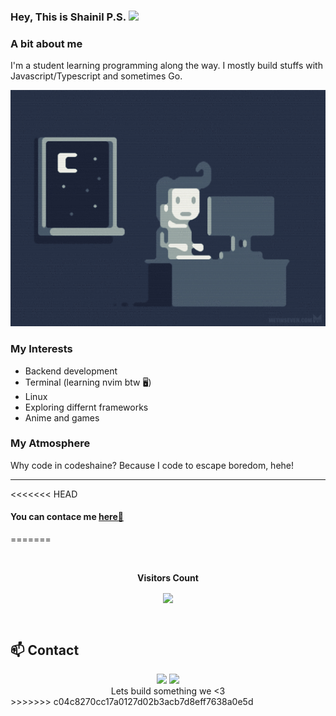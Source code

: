 ### Hey, This is Shainil P.S. <img src="https://media.giphy.com/media/hvRJCLFzcasrR4ia7z/giphy.gif" width="30px">

### A bit about me

<p>I'm a student learning programming along the way. I mostly build stuffs with Javascript/Typescript and sometimes Go.

<p align="center">
  <img style="width:50vh" src="./coding.gif" alt="Programmer Gif">
</p>

### My Interests

- Backend development
- Terminal (learning nvim btw 🖥️)
- Linux
- Exploring differnt frameworks
- Anime and games

### My Atmosphere

Why code in codeshaine? Because I code to escape boredom, hehe!

<hr>

<<<<<<< HEAD
#### You can contace me <a href="https://codeshaine.github.io/codeshaine.socials/" target="_blank">here📨</a>
=======
<div align="center">
<br><p align="centre"><b>Visitors Count</b></p>  
<p align="center"><img align="center" src="https://profile-counter.glitch.me/{Ayushparikh-code}/count.svg" /></p> 
<br></div>

## 📫 Contact

<div align="center">
<a target="_blank" href="mailto:shainilps.work@gmail.com"><img src="https://img.shields.io/badge/-Gmail-D14836?style=for-the-badge&logo=Gmail&logoColor=white"></img></a>
<a target="_blank" href="https://twitter.com/code_shaine"><img src="https://img.shields.io/badge/-Twitter-1DA1F2?style=for-the-badge&logo=Twitter&logoColor=white"></img></a>
<br>
Lets build something we <3
</div>
>>>>>>> c04c8270cc17a0127d02b3acb7d8eff7638a0e5d
